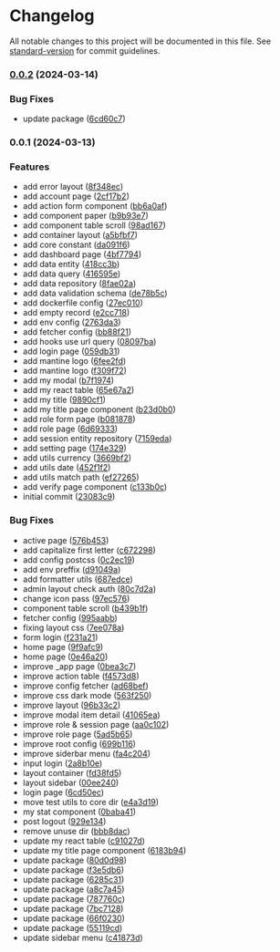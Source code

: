 # Changelog

All notable changes to this project will be documented in this file. See [standard-version](https://github.com/conventional-changelog/standard-version) for commit guidelines.

### [0.0.2](https://github.com/masb0ymas/create-expresso-app/compare/v0.0.1...v0.0.2) (2024-03-14)


### Bug Fixes

* update package ([6cd60c7](https://github.com/masb0ymas/create-expresso-app/commit/6cd60c78b1766942bafe091aaf768fa5c45a424c))

### 0.0.1 (2024-03-13)


### Features

* add  error layout ([8f348ec](https://github.com/masb0ymas/nextine/commit/8f348ec13229c171c59850127203f2783950cef1))
* add account page ([2cf17b2](https://github.com/masb0ymas/nextine/commit/2cf17b29baae29ff8929e045d620515ae02c381f))
* add action form component ([bb6a0af](https://github.com/masb0ymas/nextine/commit/bb6a0af71f2e35b34d66ecda6649b683d68e31bc))
* add component paper ([b9b93e7](https://github.com/masb0ymas/nextine/commit/b9b93e723a683449c2e8c28dda12ac9f666de479))
* add component table scroll ([98ad167](https://github.com/masb0ymas/nextine/commit/98ad1676a2ae199eb23fb263b5a07c823ba4ff7a))
* add container layout ([a5bfbf7](https://github.com/masb0ymas/nextine/commit/a5bfbf7c330fefd437cfb40acee5e23df8dbbd3a))
* add core constant ([da091f6](https://github.com/masb0ymas/nextine/commit/da091f681d934332e9fa934c2f30c3ef6d469b91))
* add dashboard page ([4bf7794](https://github.com/masb0ymas/nextine/commit/4bf7794c121ea1b85730588a7a330c513d75d2ea))
* add data entity ([418cc3b](https://github.com/masb0ymas/nextine/commit/418cc3b661e94e1408d07d9eb6198dab737cbb6e))
* add data query ([416595e](https://github.com/masb0ymas/nextine/commit/416595e83d13f504bb7c75efb835c39a835ffb04))
* add data repository ([8fae02a](https://github.com/masb0ymas/nextine/commit/8fae02a85878ddce18c93d906272174e205de238))
* add data validation schema ([de78b5c](https://github.com/masb0ymas/nextine/commit/de78b5c9bb5c2717c3db7ca32c907d79dbd32939))
* add dockerfile config ([27ec010](https://github.com/masb0ymas/nextine/commit/27ec010f79d4bf2fbd897d0e59ba53ce0b83c185))
* add empty record ([e2cc718](https://github.com/masb0ymas/nextine/commit/e2cc7187af2528d67b983997f02bfc89b2cc2019))
* add env config ([2763da3](https://github.com/masb0ymas/nextine/commit/2763da3309f1a63992c97c51b1e8feaeb4899315))
* add fetcher config ([bb88f21](https://github.com/masb0ymas/nextine/commit/bb88f21e368bff0112333a901f2207ffdf69883d))
* add hooks use url query ([08097ba](https://github.com/masb0ymas/nextine/commit/08097ba154324e7cce2f82690976633107d365a9))
* add login page ([059db31](https://github.com/masb0ymas/nextine/commit/059db31fb4a375d4eced02b6be59c3ae058b8111))
* add mantine logo ([6fee2fd](https://github.com/masb0ymas/nextine/commit/6fee2fd737c8f203821200fffcd6318fb07a3e11))
* add mantine logo ([f309f72](https://github.com/masb0ymas/nextine/commit/f309f72f714efb2abdf7f642d0bb1b1cddf05bf4))
* add my modal ([b7f1974](https://github.com/masb0ymas/nextine/commit/b7f19742cbae002af6757440c79aea655df74047))
* add my react table ([65e67a2](https://github.com/masb0ymas/nextine/commit/65e67a24350f3d737e1f0f501e5c2f6af3e09e5b))
* add my title ([9890cf1](https://github.com/masb0ymas/nextine/commit/9890cf1f93ad022e2d2f5b25659fb17ef1873829))
* add my title page component ([b23d0b0](https://github.com/masb0ymas/nextine/commit/b23d0b0dd0dc3cac2450e4b15bf02a3d4f2f5889))
* add role form page ([b081878](https://github.com/masb0ymas/nextine/commit/b0818786714837d2dd173a752724e8666ecab52c))
* add role page ([6d69333](https://github.com/masb0ymas/nextine/commit/6d693334aaab9b324fcf76df28146a1529f15040))
* add session entity repository ([7159eda](https://github.com/masb0ymas/nextine/commit/7159edaa7a998559777d5adc73696e48220cb330))
* add setting page ([174e329](https://github.com/masb0ymas/nextine/commit/174e32932c534c15e40532694428cebf2e6e8d92))
* add utils currency ([3669bf2](https://github.com/masb0ymas/nextine/commit/3669bf23906323aaa904e2450a7fa94f05af6e71))
* add utils date ([452f1f2](https://github.com/masb0ymas/nextine/commit/452f1f2645021f5fff93d66016c8ee1ade783280))
* add utils match path ([ef27265](https://github.com/masb0ymas/nextine/commit/ef272656745535c91a8ddff294125dc925ecfe54))
* add verify page component ([c133b0c](https://github.com/masb0ymas/nextine/commit/c133b0c0d7295a92d821994c98427bb7495669b8))
* initial commit ([23083c9](https://github.com/masb0ymas/nextine/commit/23083c9a30f9144974909c714cd83bbffeefbff6))


### Bug Fixes

* active page ([576b453](https://github.com/masb0ymas/nextine/commit/576b453c1a5fbaa38fac7344476aeabce789d8b8))
* add capitalize first letter ([c672298](https://github.com/masb0ymas/nextine/commit/c672298e04c67abf23004c2d20b8de245f2e489b))
* add config postcss ([0c2ec19](https://github.com/masb0ymas/nextine/commit/0c2ec19640205d3f56ce1ddaf7cca043e0a6ce7a))
* add env preffix ([d91049a](https://github.com/masb0ymas/nextine/commit/d91049a39bf12c4d0b202693b439bc59ce2a4ec8))
* add formatter utils ([687edce](https://github.com/masb0ymas/nextine/commit/687edcebdc9dec428e94653590f13a65973ed6c6))
* admin layout check auth ([80c7d2a](https://github.com/masb0ymas/nextine/commit/80c7d2a24e5cd49aa52acb7a9584cca9b00d60f0))
* change icon pass ([97ec576](https://github.com/masb0ymas/nextine/commit/97ec5763a2d6581174d1c57278cefb3ad602c949))
* component table scroll ([b439b1f](https://github.com/masb0ymas/nextine/commit/b439b1f305212fb80c539cdf70682dcf45619c28))
* fetcher config ([995aabb](https://github.com/masb0ymas/nextine/commit/995aabb209ce3011f55d1a37d3b649c2fec0c65c))
* fixing layout css ([7ee078a](https://github.com/masb0ymas/nextine/commit/7ee078afd54a99c298a1520f9f33b8e02be504cb))
* form login ([f231a21](https://github.com/masb0ymas/nextine/commit/f231a21a47548e3d0c1e43f1828dd0f62bb187aa))
* home page ([9f9afc9](https://github.com/masb0ymas/nextine/commit/9f9afc9c5eb4a6dccfcf2ad1f64f393c4ac2f879))
* home page ([0e46a20](https://github.com/masb0ymas/nextine/commit/0e46a2012975782e55bc91e71da5f0711f86e5f2))
* improve _app page ([0bea3c7](https://github.com/masb0ymas/nextine/commit/0bea3c71397a82d1d61950a4b3f194bdcd5270a7))
* improve action table ([f4573d8](https://github.com/masb0ymas/nextine/commit/f4573d823ec89e3c777fedfdc4fec38bcaba2433))
* improve config fetcher ([ad68bef](https://github.com/masb0ymas/nextine/commit/ad68bef133735fcd1e7ad2b08e2c93059e16bc91))
* improve css dark mode ([563f250](https://github.com/masb0ymas/nextine/commit/563f2509018c78a2bd47378db7ab19caa663827f))
* improve layout ([96b33c2](https://github.com/masb0ymas/nextine/commit/96b33c2d847d0360cbc7c5fc1d0d84a1fb9fa8d5))
* improve modal item detail ([41065ea](https://github.com/masb0ymas/nextine/commit/41065ea8453e4052e5069796a869ce71295607ab))
* improve role & session page ([aa0c102](https://github.com/masb0ymas/nextine/commit/aa0c102fae9505e13567e95366a5164ab824241a))
* improve role page ([5ad5b65](https://github.com/masb0ymas/nextine/commit/5ad5b658999dcca821bd68d08a8e725f319dd50e))
* improve root config ([699b116](https://github.com/masb0ymas/nextine/commit/699b11673edeaeccb0abf313fe40f6a18d9660e0))
* improve siderbar menu ([fa4c204](https://github.com/masb0ymas/nextine/commit/fa4c204a28fe4f8b0794a2f95b2ccea8d794eb52))
* input login ([2a8b10e](https://github.com/masb0ymas/nextine/commit/2a8b10e9b7f93878441253b53d685d67dc6fa4ce))
* layout container ([fd38fd5](https://github.com/masb0ymas/nextine/commit/fd38fd5e5be6898d179a72289504ca4fd52f8e53))
* layout sidebar ([00ee240](https://github.com/masb0ymas/nextine/commit/00ee24012bf7d3d99807f9ef31fa1f20dec073c5))
* login page ([6cd50ec](https://github.com/masb0ymas/nextine/commit/6cd50ec80735c02dc60e5b0c2c13f0e4076e70ef))
* move test utils to core dir ([e4a3d19](https://github.com/masb0ymas/nextine/commit/e4a3d191b187dbe99f5f4169abc4f4bfc16e00d4))
* my stat component ([0baba41](https://github.com/masb0ymas/nextine/commit/0baba413e615f3e3e2933d787b4f8a6d59cc8dd3))
* post logout ([929e134](https://github.com/masb0ymas/nextine/commit/929e134b09e6bbdaa3f56af1f4ee9a326f4c138d))
* remove unuse dir ([bbb8dac](https://github.com/masb0ymas/nextine/commit/bbb8dacd0b3d0142e7993e43e0d5a0b041f32ceb))
* update my react table ([c91027d](https://github.com/masb0ymas/nextine/commit/c91027d61a2d6e01074fdef890380fb21551717c))
* update my title page component ([6183b94](https://github.com/masb0ymas/nextine/commit/6183b94dd2fc73e8b97f9377d029d7c001e65c64))
* update package ([80d0d98](https://github.com/masb0ymas/nextine/commit/80d0d9843e5f1d3886f857046ed1c55c3c22479d))
* update package ([f3e5db6](https://github.com/masb0ymas/nextine/commit/f3e5db64e3c0463eeb0fadafe136961c0846a16e))
* update package ([6285c31](https://github.com/masb0ymas/nextine/commit/6285c31becb780e3ffec37ebd65c1ce2e9d8dc4f))
* update package ([a8c7a45](https://github.com/masb0ymas/nextine/commit/a8c7a45210d3895f2d249d19fb6526d8a1ba55e3))
* update package ([787760c](https://github.com/masb0ymas/nextine/commit/787760c359695af3275e88b7a80b7e921cf3639a))
* update package ([7bc7128](https://github.com/masb0ymas/nextine/commit/7bc712852e05b32d3cdab6c81ac5d1545bbb7cad))
* update package ([66f0230](https://github.com/masb0ymas/nextine/commit/66f02304e937af26efd6920c752504260a98f9ed))
* update package ([55119cd](https://github.com/masb0ymas/nextine/commit/55119cdd1d1d6c8c56cce985a6107ed49d103981))
* update sidebar menu ([c41873d](https://github.com/masb0ymas/nextine/commit/c41873dda7bfce5626021630adb95017b38c4ed4))
